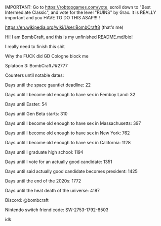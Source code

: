 IMPORTANT: Go to https://robtopgames.com/vote, scroll down to "Best Intermediate Classic", and vote for the level "RUINS" by Grax. It is REALLY important and you HAVE TO DO THIS ASAP!!!!!




https://en.wikipedia.org/wiki/User:BombCraft8 (that's me)

Hi! I am BombCraft, and this is my unfinished README.md/bio!

I really need to finish this shit

Why the FUCK did GD Cologne block me

Splatoon 3: BombCraft♪#2777

Counters until notable dates:

Days until the space gauntlet deadline: 22

Days until I become old enough to have sex in Femboy Land: 32

Days until Easter: 54

Days until Gen Beta starts: 310

Days until I become old enough to have sex in Massachusetts: 397

Days until I become old enough to have sex in New York: 762

Days until I become old enough to have sex in California: 1128

Days until I graduate high school: 1194

Days until I vote for an actually good candidate: 1351

Days until said actually good candidate becomes president: 1425

Days until the end of the 2020s: 1772

Days until the heat death of the universe: 4187

Discord: @bombcraft

Nintendo switch friend code: SW-2753-1792-8503

idk
